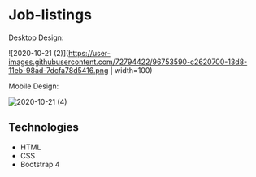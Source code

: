 # Job-listings

Desktop Design:

![2020-10-21 (2)](https://user-images.githubusercontent.com/72794422/96753590-c2620700-13d8-11eb-98ad-7dcfa78d5416.png | width=100)


Mobile Design:

![2020-10-21 (4)](https://user-images.githubusercontent.com/72794422/96753418-86c73d00-13d8-11eb-98bb-52fc05e945b8.png)

## Technologies
* HTML
* CSS
* Bootstrap 4
